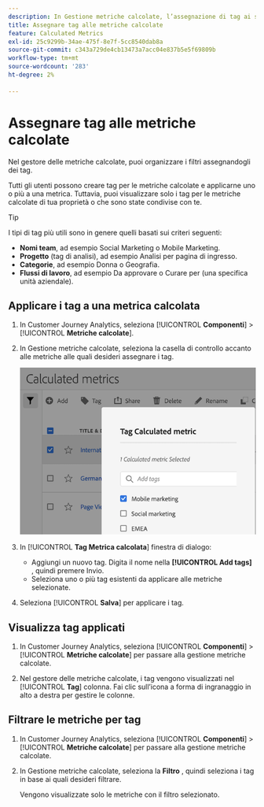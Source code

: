 ```yaml
---
description: In Gestione metriche calcolate, l’assegnazione di tag ai segmenti ti consente di organizzarli.
title: Assegnare tag alle metriche calcolate
feature: Calculated Metrics
exl-id: 25c9299b-34ae-475f-8e7f-5cc8540dab8a
source-git-commit: c343a729de4cb13473a7acc04e837b5e5f69809b
workflow-type: tm+mt
source-wordcount: '283'
ht-degree: 2%

---
```


# Assegnare tag alle metriche calcolate

Nel gestore delle metriche calcolate, puoi organizzare i filtri assegnandogli dei tag.

Tutti gli utenti possono creare tag per le metriche calcolate e applicarne uno o più a una metrica. Tuttavia, puoi visualizzare solo i tag per le metriche calcolate di tua proprietà o che sono state condivise con te.

>[!TIP]
>
>I tipi di tag più utili sono in genere quelli basati sui criteri seguenti:
>
>* **Nomi team**, ad esempio Social Marketing o Mobile Marketing.
>* **Progetto** (tag di analisi), ad esempio Analisi per pagina di ingresso.
>* **Categorie**, ad esempio Donna o Geografia.
>* **Flussi di lavoro**, ad esempio Da approvare o Curare per (una specifica unità aziendale).

## Applicare i tag a una metrica calcolata

1. In Customer Journey Analytics, seleziona [!UICONTROL **Componenti**] > [!UICONTROL **Metriche calcolate**].

1. In Gestione metriche calcolate, seleziona la casella di controllo accanto alle metriche alle quali desideri assegnare i tag.

   ![Assegna tag all’elenco delle metriche calcolate con Mobile Marketing selezionato.](assets/cm_add_tags.png)

1. In [!UICONTROL **Tag Metrica calcolata**] finestra di dialogo:

   * Aggiungi un nuovo tag. Digita il nome nella **[!UICONTROL Add tags]** , quindi premere Invio.
   * Seleziona uno o più tag esistenti da applicare alle metriche selezionate.

1. Seleziona [!UICONTROL **Salva**] per applicare i tag.

## Visualizza tag applicati

1. In Customer Journey Analytics, seleziona [!UICONTROL **Componenti**] > [!UICONTROL **Metriche calcolate**] per passare alla gestione metriche calcolate.

1. Nel gestore delle metriche calcolate, i tag vengono visualizzati nel [!UICONTROL **Tag**] colonna. Fai clic sull’icona a forma di ingranaggio in alto a destra per gestire le colonne.

## Filtrare le metriche per tag

1. In Customer Journey Analytics, seleziona [!UICONTROL **Componenti**] > [!UICONTROL **Metriche calcolate**] per passare alla gestione metriche calcolate.

1. In Gestione metriche calcolate, seleziona la **Filtro** , quindi seleziona i tag in base ai quali desideri filtrare.

   Vengono visualizzate solo le metriche con il filtro selezionato.

